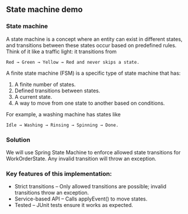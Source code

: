## State machine demo

### State machine

A state machine is a concept where an entity can exist in different states, 
and transitions between these states occur based on predefined rules. 
Think of it like a traffic light: it transitions from 
```
Red → Green → Yellow → Red and never skips a state.
```

A finite state machine (FSM) is a specific type of state machine that has:
1.	A finite number of states.
2.	Defined transitions between states.
3.	A current state.
4.	A way to move from one state to another based on conditions.

For example, a washing machine has states like 
```
Idle → Washing → Rinsing → Spinning → Done.
```

### Solution
We will use Spring State Machine to enforce allowed state transitions for WorkOrderState. 
Any invalid transition will throw an exception.

### Key features of this implementation:

- Strict transitions – Only allowed transitions are possible; invalid transitions throw an exception.
- Service-based API – Calls applyEvent() to move states.
- Tested – JUnit tests ensure it works as expected.